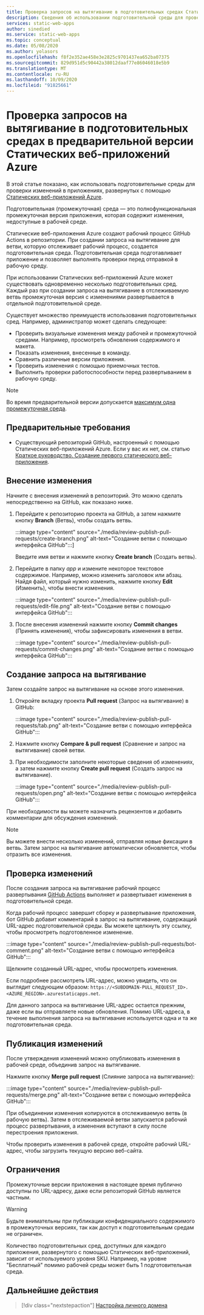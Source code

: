 ```yaml
---
title: Проверка запросов на вытягивание в подготовительных средах Статических веб-приложений Azure
description: Сведения об использовании подготовительной среды для проверки изменений запросов на вытягивание в Статических веб-приложениях Azure.
services: static-web-apps
author: sinedied
ms.service: static-web-apps
ms.topic: conceptual
ms.date: 05/08/2020
ms.author: yolasors
ms.openlocfilehash: f8f2e352ae458e3e2825c9701437ea652ba07375
ms.sourcegitcommit: 829d951d5c90442a38012daaf77e86046018e5b9
ms.translationtype: MT
ms.contentlocale: ru-RU
ms.lasthandoff: 10/09/2020
ms.locfileid: "91825661"
---
```

# <a name="review-pull-requests-in-pre-production-environments-in-azure-static-web-apps-preview"></a>Проверка запросов на вытягивание в подготовительных средах в предварительной версии Статических веб-приложений Azure

В этой статье показано, как использовать подготовительные среды для проверки изменений в приложениях, развернутых с помощью [Статических веб-приложений Azure](overview.md).

Подготовительная (промежуточная) среда — это полнофункциональная промежуточная версия приложения, которая содержит изменения, недоступные в рабочей среде.

Статические веб-приложения Azure создают рабочий процесс GitHub Actions в репозитории. При создании запроса на вытягивание для ветви, которую отслеживает рабочий процесс, создается подготовительная среда. Подготовительная среда подготавливает приложение и позволяет выполнять проверки перед отправкой в рабочую среду.

При использовании Статических веб-приложений Azure может существовать одновременно несколько подготовительных сред. Каждый раз при создании запроса на вытягивание в отслеживаемую ветвь промежуточная версия с изменениями развертывается в отдельной подготовительной среде.

Существует множество преимуществ использования подготовительных сред. Например, администратор может сделать следующее:

- Проверить визуальные изменения между рабочей и промежуточной средами. Например, просмотреть обновления содержимого и макета.
- Показать изменения, внесенные в команду.
- Сравнить различные версии приложения.
- Проверить изменения с помощью приемочных тестов.
- Выполнить проверки работоспособности перед развертыванием в рабочую среду.

> [!NOTE]
> Во время предварительной версии допускается [максимум одна промежуточная среда](quotas.md).

## <a name="prerequisites"></a>Предварительные требования

- Существующий репозиторий GitHub, настроенный с помощью Статических веб-приложений Azure. Если у вас их нет, см. статью [Краткое руководство. Создание первого статического веб-приложения](getting-started.md).

## <a name="make-a-change"></a>Внесение изменения

Начните с внесения изменений в репозиторий. Это можно сделать непосредственно на GitHub, как показано ниже.

1. Перейдите к репозиторию проекта на GitHub, а затем нажмите кнопку **Branch** (Ветвь), чтобы создать ветвь.

    :::image type="content" source="./media/review-publish-pull-requests/create-branch.png" alt-text="Создание ветви с помощью интерфейса GitHub":::]

    Введите имя ветви и нажмите кнопку **Create branch** (Создать ветвь).

1. Перейдите в папку _app_ и измените некоторое текстовое содержимое. Например, можно изменить заголовок или абзац. Найдя файл, который нужно изменить, нажмите кнопку **Edit** (Изменить), чтобы внести изменения.

    :::image type="content" source="./media/review-publish-pull-requests/edit-file.png" alt-text="Создание ветви с помощью интерфейса GitHub":::

1. После внесения изменений нажмите кнопку **Commit changes** (Принять изменения), чтобы зафиксировать изменения в ветви.

    :::image type="content" source="./media/review-publish-pull-requests/commit-changes.png" alt-text="Создание ветви с помощью интерфейса GitHub":::

## <a name="create-a-pull-request"></a>Создание запроса на вытягивание

Затем создайте запрос на вытягивание на основе этого изменения.

1. Откройте вкладку проекта **Pull request** (Запрос на вытягивание) в GitHub:

    :::image type="content" source="./media/review-publish-pull-requests/tab.png" alt-text="Создание ветви с помощью интерфейса GitHub":::

1. Нажмите кнопку **Compare & pull request** (Сравнение и запрос на вытягивание) своей ветви.

1. При необходимости заполните некоторые сведения об изменениях, а затем нажмите кнопку **Create pull request** (Создать запрос на вытягивание).

    :::image type="content" source="./media/review-publish-pull-requests/open.png" alt-text="Создание ветви с помощью интерфейса GitHub":::

При необходимости вы можете назначить рецензентов и добавить комментарии для обсуждения изменений.

> [!NOTE]
> Вы можете внести несколько изменений, отправляя новые фиксации в ветвь. Затем запрос на вытягивание автоматически обновляется, чтобы отразить все изменения.

## <a name="review-changes"></a>Проверка изменений

После создания запроса на вытягивание рабочий процесс развертывания [GitHub Actions](https://github.com/features/actions) выполняет и развертывает изменения в подготовительной среде.

Когда рабочий процесс завершит сборку и развертывание приложения, бот GitHub добавит комментарий в запрос на вытягивание, содержащий URL-адрес подготовительной среды. Вы можете щелкнуть эту ссылку, чтобы просмотреть подготовленное изменение.

:::image type="content" source="./media/review-publish-pull-requests/bot-comment.png" alt-text="Создание ветви с помощью интерфейса GitHub":::

Щелкните созданный URL-адрес, чтобы просмотреть изменения.

Если подробнее рассмотреть URL-адрес, можно увидеть, что он выглядит следующим образом: `https://<SUBDOMAIN-PULL_REQUEST_ID>.<AZURE_REGION>.azurestaticapps.net`.

Для данного запроса на вытягивание URL-адрес остается прежним, даже если вы отправляете новые обновления. Помимо URL-адреса, в течение выполнения запроса на вытягивание используется одна и та же подготовительная среда.

## <a name="publish-changes"></a>Публикация изменений

После утверждения изменений можно опубликовать изменения в рабочей среде, объединив запрос на вытягивание.

Нажмите кнопку **Merge pull request** (Слияние запроса на вытягивание):

:::image type="content" source="./media/review-publish-pull-requests/merge.png" alt-text="Создание ветви с помощью интерфейса GitHub":::

При объединении изменения копируются в отслеживаемую ветвь (в рабочую ветвь). Затем в отслеживаемой ветви запускается рабочий процесс развертывания, а изменения вступают в силу после перестроения приложения.

Чтобы проверить изменения в рабочей среде, откройте рабочий URL-адрес, чтобы загрузить текущую версию веб-сайта.

## <a name="limitations"></a>Ограничения

Промежуточные версии приложения в настоящее время публично доступны по URL-адресу, даже если репозиторий GitHub является частным.

> [!WARNING]
> Будьте внимательны при публикации конфиденциального содержимого в промежуточных версиях, так как доступ к подготовительным средам не ограничен.

Количество подготовительных сред, доступных для каждого приложения, развернутого с помощью Статических веб-приложений, зависит от используемого уровня SKU. Например, на уровне "Бесплатный" помимо рабочей среды может быть 1 подготовительная среда.

## <a name="next-steps"></a>Дальнейшие действия

> [!div class="nextstepaction"]
> [Настройка личного домена](custom-domain.md)
